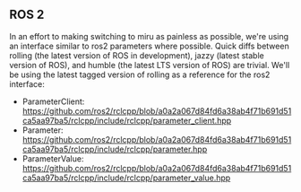 ## ROS 2
In an effort to making switching to miru as painless as possible, we're using an
interface similar to ros2 parameters where possible. Quick diffs between rolling (the
latest version of ROS in development), jazzy (latest stable version of ROS), and
humble (the latest LTS version of ROS) are trivial. We'll be using the latest tagged
version of rolling as a reference for the ros2 interface:
- ParameterClient:
  https://github.com/ros2/rclcpp/blob/a0a2a067d84fd6a38ab4f71b691d51ca5aa97ba5/rclcpp/include/rclcpp/parameter_client.hpp 
- Parameter:
  https://github.com/ros2/rclcpp/blob/a0a2a067d84fd6a38ab4f71b691d51ca5aa97ba5/rclcpp/include/rclcpp/parameter.hpp 
- ParameterValue:
  https://github.com/ros2/rclcpp/blob/a0a2a067d84fd6a38ab4f71b691d51ca5aa97ba5/rclcpp/include/rclcpp/parameter_value.hpp 

